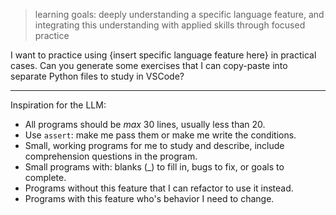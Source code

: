 > learning goals: deeply understanding a specific language feature, and integrating this understanding with applied skills through focused practice

I want to practice using {insert specific language feature here} in practical cases. Can you generate some exercises that I can copy-paste into separate Python files to study in VSCode? 

---

Inspiration for the LLM:

- All programs should be _max_ 30 lines, usually less than 20.
- Use `assert`: make me pass them or make me write the conditions.
- Small, working programs for me to study and describe, include comprehension questions in the program.
- Small programs with: blanks (_) to fill in, bugs to fix, or goals to complete.
- Programs without this feature that I can refactor to use it instead.
- Programs with this feature who's behavior I need to change.
